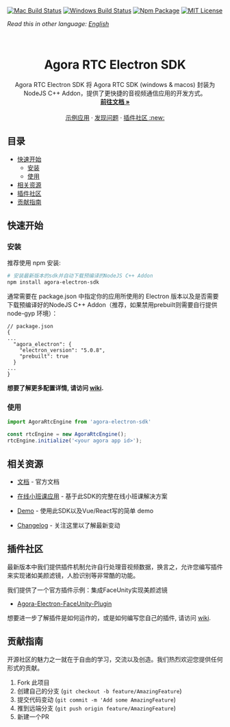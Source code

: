 <!-- PROJECT SHIELDS -->
[![Mac Build Status][build-shield]][build-url]
[![Windows Build Status][windows-build-shield]][windows-build-url]
[![Npm Package][npm-shield]][npm]
[![MIT License][license-shield]][license-url]

*Read this in other language: [English](README.md)*

<!-- PROJECT LOGO -->
<br />
<p align="center">
  <h1 align="center">Agora RTC Electron SDK</h1>

  <p align="center">
    Agora RTC Electron SDK 将 Agora RTC SDK (windows & macos) 封装为 NodeJS C++ Addon，提供了更快捷的音视频通信应用的开发方式。
    <br />
    <a href="https://docs.agora.io/en/Video/API%20Reference/electron/index.html"><strong>前往文档 »</strong></a>
    <br />
    <br />
    <a href="https://github.com/AgoraIO-Community/Agora-Electron-Quickstart">示例应用</a>
    ·
    <a href="https://github.com/AgoraIO/Electron-SDK/issues">发现问题</a>
    ·
    <a href="#plugins">插件社区 :new:</a>
  </p>
</p>



<!-- TABLE OF CONTENTS -->
## 目录
* [快速开始](#快速开始)
  * [安装](#安装)
  * [使用](#使用)
* [相关资源](#相关资源)
* [插件社区](#插件社区)
* [贡献指南](#贡献指南)


<!-- GETTING STARTED -->
## 快速开始

### 安装
推荐使用 npm 安装:
``` bash
# 安装最新版本的sdk并自动下载预编译的NodeJS C++ Addon
npm install agora-electron-sdk
```

通常需要在 package.json 中指定你的应用所使用的 Electron 版本以及是否需要下载预编译好的NodeJS C++ Addon（推荐，如果禁用prebuilt则需要自行提供 node-gyp 环境）：
```
// package.json
{
...
  "agora_electron": {
    "electron_version": "5.0.8",
    "prebuilt": true
  }
...
}
```

**想要了解更多配置详情, 请访问 [wiki](https://github.com/AgoraIO/Electron-SDK/wiki/Installation-Configuration-in-package.json).**

### 使用
``` javascript
import AgoraRtcEngine from 'agora-electron-sdk'

const rtcEngine = new AgoraRtcEngine();
rtcEngine.initialize('<your agora app id>');
```

<!-- RESOURCES -->
## 相关资源

- [文档](https://docs.agora.io/en/Video/API%20Reference/electron/index.html) - 官方文档

- [在线小班课应用](https://github.com/AgoraIO/ARD-eEducation-with-Electron) - 基于此SDK的完整在线小班课解决方案

- [Demo](https://github.com/AgoraIO-Community/Agora-Electron-Quickstart) - 使用此SDK以及Vue/React写的简单 demo

- [Changelog](./CHANGELOG.md) - 关注这里以了解最新变动

<!-- Plugins -->
## 插件社区
最新版本中我们提供插件机制允许自行处理音视频数据，换言之，允许您编写插件来实现诸如美颜滤镜，人脸识别等非常酷的功能。

我们提供了一个官方插件示例：集成FaceUnity实现美颜滤镜

- [Agora-Electron-FaceUnity-Plugin](https://github.com/AgoraIO-Community/Agora-Electron-FaceUnity-Plugin)

想要进一步了解插件是如何运作的，或是如何编写您自己的插件, 请访问 [wiki](https://github.com/AgoraIO/Electron-SDK/wiki/How-plugins-work
).

<!-- CONTRIBUTING -->
## 贡献指南
开源社区的魅力之一就在于自由的学习，交流以及创造。我们热烈欢迎您提供任何形式的贡献。

1. Fork 此项目
2. 创建自己的分支 (`git checkout -b feature/AmazingFeature`)
3. 提交代码变动 (`git commit -m 'Add some AmazingFeature`)
4. 推到远端分支 (`git push origin feature/AmazingFeature`)
5. 新建一个PR

<!-- MARKDOWN LINKS & IMAGES -->
[build-shield]: https://img.shields.io/travis/AgoraIO-Usecase/eEducation/master.svg?style=flat-square
[build-url]: https://travis-ci.org/AgoraIO-Usecase/eEducation
[windows-build-shield]: https://ci.appveyor.com/api/projects/status/github/AgoraIO/Electron-SDK?branch=dev/2.9.0&svg=true
[windows-build-url]:https://ci.appveyor.com/project/menthays/electron-sdk/branch/dev/2.9.0
[npm-shield]: https://img.shields.io/npm/v/agora-electron-sdk/education
[npm]: https://npmjs.com/package/agora-electron-sdk/v/2.9.0
[license-shield]: https://img.shields.io/badge/license-MIT-blue.svg?style=flat-square
[license-url]: https://choosealicense.com/licenses/mit
